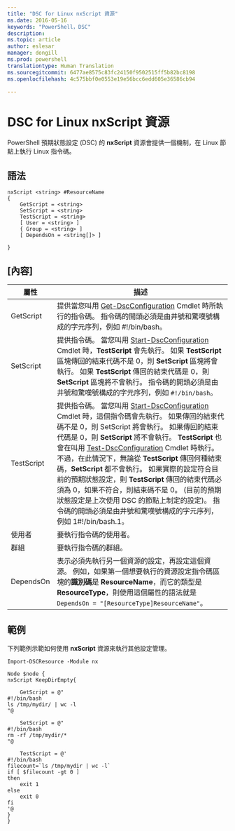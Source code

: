```yaml
---
title: "DSC for Linux nxScript 資源"
ms.date: 2016-05-16
keywords: "PowerShell，DSC"
description: 
ms.topic: article
author: eslesar
manager: dongill
ms.prod: powershell
translationtype: Human Translation
ms.sourcegitcommit: 6477ae8575c83fc24150f9502515ff5b82bc8198
ms.openlocfilehash: 4c575bbf0e0553e19e56bcc6edd605e36586cb94

---
```


# DSC for Linux nxScript 資源

PowerShell 預期狀態設定 (DSC) 的 **nxScript** 資源會提供一個機制，在 Linux 節點上執行 Linux 指令碼。

## 語法

```
nxScript <string> #ResourceName
{
    GetScript = <string>
    SetScript = <string>
    TestScript = <string>
    [ User = <string> ]
    { Group = <string> ]
    [ DependsOn = <string[]> ]

}
```

## [內容]

|  屬性 |  描述 | 
|---|---|
| GetScript| 提供當您叫用 [Get-DscConfiguration](https://technet.microsoft.com/en-us/library/dn521625.aspx) Cmdlet 時所執行的指令碼。 指令碼的開頭必須是由井號和驚嘆號構成的字元序列，例如 #!/bin/bash。| 
| SetScript| 提供指令碼。 當您叫用 [Start-DscConfiguration](https://technet.microsoft.com/en-us/library/dn521623.aspx) Cmdlet 時，**TestScript** 會先執行。 如果 **TestScript** 區塊傳回的結束代碼不是 0，則 **SetScript** 區塊將會執行。 如果 **TestScript** 傳回的結束代碼是 0，則 **SetScript** 區塊將不會執行。 指令碼的開頭必須是由井號和驚嘆號構成的字元序列，例如 `#!/bin/bash`。| 
| TestScript| 提供指令碼。 當您叫用 [Start-DscConfiguration](https://technet.microsoft.com/en-us/library/dn521623.aspx) Cmdlet 時，這個指令碼會先執行。 如果傳回的結束代碼不是 0，則 SetScript 將會執行。 如果傳回的結束代碼是 0，則 **SetScript** 將不會執行。 **TestScript** 也會在叫用 [Test-DscConfiguration](https://technet.microsoft.com/en-us/library/dn407382.aspx) Cmdlet 時執行。 不過，在此情況下，無論從 **TestScript** 傳回何種結束碼，**SetScript** 都不會執行。 如果實際的設定符合目前的預期狀態設定，則 **TestScript** 傳回的結束代碼必須為 0，如果不符合，則結束碼不是 0。 (目前的預期狀態設定是上次使用 DSC 的節點上制定的設定)。 指令碼的開頭必須是由井號和驚嘆號構成的字元序列，例如 1#!/bin/bash.1。| 
| 使用者| 要執行指令碼的使用者。| 
| 群組| 要執行指令碼的群組。| 
| DependsOn | 表示必須先執行另一個資源的設定，再設定這個資源。 例如，如果第一個想要執行的資源設定指令碼區塊的**識別碼**是 **ResourceName**，而它的類型是 **ResourceType**，則使用這個屬性的語法就是 `DependsOn = "[ResourceType]ResourceName"`。| 

## 範例

下列範例示範如何使用 **nxScript** 資源來執行其他設定管理。

```
Import-DSCResource -Module nx 

Node $node {
nxScript KeepDirEmpty{

    GetScript = @"
#!/bin/bash
ls /tmp/mydir/ | wc -l
"@

    SetScript = @"
#!/bin/bash
rm -rf /tmp/mydir/*
"@

    TestScript = @'
#!/bin/bash
filecount=`ls /tmp/mydir | wc -l`
if [ $filecount -gt 0 ]
then
    exit 1
else
    exit 0
fi
'@
} 
}
```




<!--HONumber=Aug16_HO3-->



